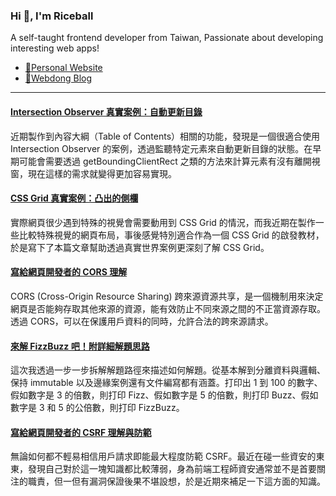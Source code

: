 <h3 >Hi 👋, I'm Riceball</h3>
<p>A self-taught frontend developer from Taiwan, Passionate about developing interesting web apps!</p>

- [🏡Personal Website](https://weweweb.pages.dev/)
- [📝Webdong Blog](https://www.webdong.dev/)
---

<!--START_SECTION:feed-->
#### [Intersection Observer 真實案例：自動更新目錄](https:&#x2F;&#x2F;www.webdong.dev&#x2F;post&#x2F;real-use-case-of-intersection-observer-toc&#x2F;) 
近期製作到內容大綱（Table of Contents）相關的功能，發現是一個很適合使用 Intersection Observer 的案例，透過監聽特定元素來自動更新目錄的狀態。在早期可能會需要透過 getBoundingClientRect 之類的方法來計算元素有沒有離開視窗，現在這樣的需求就變得更加容易實現。
#### [CSS Grid 真實案例：凸出的側欄](https:&#x2F;&#x2F;www.webdong.dev&#x2F;post&#x2F;real-use-case-of-css-grid-extended-sidebar&#x2F;) 
實際網頁很少遇到特殊的視覺會需要動用到 CSS Grid 的情況，而我近期在製作一些比較特殊視覺的網頁布局，事後感覺特別適合作為一個 CSS Grid 的啟發教材，於是寫下了本篇文章幫助透過真實世界案例更深刻了解 CSS Grid。
#### [寫給網頁開發者的 CORS 理解](https:&#x2F;&#x2F;www.webdong.dev&#x2F;post&#x2F;cors-for-web-developer&#x2F;) 
CORS (Cross-Origin Resource Sharing) 跨來源資源共享，是一個機制用來決定網頁是否能夠存取其他來源的資源，能有效防止不同來源之間的不正當資源存取。透過 CORS，可以在保護用戶資料的同時，允許合法的跨來源請求。
#### [來解 FizzBuzz 吧！附詳細解題思路](https:&#x2F;&#x2F;www.webdong.dev&#x2F;post&#x2F;fizzbuzz&#x2F;) 
這次我透過一步一步拆解解題路徑來描述如何解題。從基本解到分離資料與邏輯、保持 immutable 以及邊緣案例還有文件編寫都有涵蓋。打印出 1 到 100 的數字、假如數字是 3 的倍數，則打印 Fizz、假如數字是 5 的倍數，則打印 Buzz、假如數字是 3 和 5 的公倍數，則打印 FizzBuzz。
#### [寫給網頁開發者的 CSRF 理解與防範](https:&#x2F;&#x2F;www.webdong.dev&#x2F;post&#x2F;csrf-for-web-developer&#x2F;) 
無論如何都不輕易相信用戶請求即能最大程度防範 CSRF。最近在碰一些資安的東東，發現自己對於這一塊知識都比較薄弱，身為前端工程師資安通常並不是首要關注的職責，但一但有漏洞保證後果不堪設想，於是近期來補足一下這方面的知識。
<!--END_SECTION:feed-->

